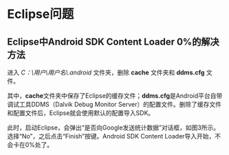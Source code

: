 # Eclipse问题

## Eclipse中Android SDK Content Loader 0%的解决方法

进入 *C：\用户\用户名\\.android* 文件夹，删除 **cache** 文件夹和 **ddms.cfg** 文件。    

其中，**cache**文件夹中保存了Eclipse的缓存文件；**ddms.cfg**是Android平台自带调试工具DDMS（Dalvik Debug Monitor Server）的配置文件。删除了缓存文件和配置文件后，Eclipse就会使用默认的配置导入SDK。

此时，启动Eclipse，会弹出“是否向Google发送统计数据”对话框，如图3所示。选择“No”，之后点击“Finish”按键。Android SDK Content Loader导入开始，不会卡在0%处了。